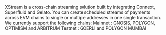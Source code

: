 XStream is a cross-chain streaming solution built by integrating Connext, Superfluid and Gelato. 
You can create scheduled streams of payments across EVM chains to single or multiple addresses in one single transaction. 
We currently support the following chains:
Mainnet : GNOSIS, POLYGON, OPTIMISM and ARBITRUM
Testnet : GOERLI and POLYGON MUMBAI
